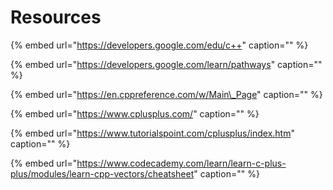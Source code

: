 # Resources

{% embed url="https://developers.google.com/edu/c++" caption="" %}

{% embed url="https://developers.google.com/learn/pathways" caption="" %}

{% embed url="https://en.cppreference.com/w/Main\_Page" caption="" %}

{% embed url="https://www.cplusplus.com/" caption="" %}

{% embed url="https://www.tutorialspoint.com/cplusplus/index.htm" caption="" %}

{% embed url="https://www.codecademy.com/learn/learn-c-plus-plus/modules/learn-cpp-vectors/cheatsheet" caption="" %}

